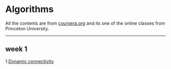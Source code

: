 # Algorithms

All the contents are from [coursera.org](https://www.coursera.org) and its one of the online classes from Princeton University.

---

## week 1

1.[Dynamic connectivity](./week1/quick_find.md)


